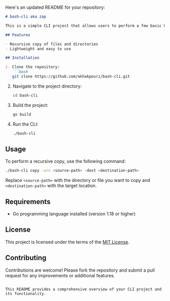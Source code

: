 Here's an updated README for your repository:

```markdown
# bash-cli aka zap

This is a simple CLI project that allows users to perform a few basic Unix-based operations, including recursive copy functionality.

## Features

- Recursive copy of files and directories
- Lightweight and easy to use

## Installation

1. Clone the repository:
   ```bash
   git clone https://github.com/akhakpouri/bash-cli.git
   ```

2. Navigate to the project directory:
   ```bash
   cd bash-cli
   ```

3. Build the project:
   ```bash
   go build
   ```

4. Run the CLI:
   ```bash
   ./bash-cli
   ```

## Usage

To perform a recursive copy, use the following command:
```bash
./bash-cli copy -src <source-path> -dest <destination-path>
```

Replace `<source-path>` with the directory or file you want to copy and `<destination-path>` with the target location.

## Requirements

- Go programming language installed (version 1.18 or higher)

## License

This project is licensed under the terms of the [MIT License](LICENSE).

## Contributing

Contributions are welcome! Please fork the repository and submit a pull request for any improvements or additional features.
```

This README provides a comprehensive overview of your CLI project and its functionality.